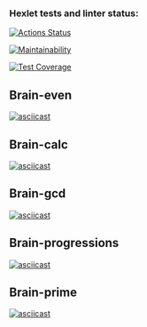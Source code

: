 ### Hexlet tests and linter status:

[![Actions Status](https://github.com/tgafiulin/fullstack-javascript-project-lvl1/workflows/hexlet-check/badge.svg)](https://github.com/tgafiulin/fullstack-javascript-project-lvl1/actions)

[![Maintainability](https://api.codeclimate.com/v1/badges/a99a88d28ad37a79dbf6/maintainability)](https://codeclimate.com/github/codeclimate/codeclimate/maintainability)

[![Test Coverage](https://api.codeclimate.com/v1/badges/38ba6b4b8ab655745c38/test_coverage)](https://codeclimate.com/github/tgafiulin/fullstack-javascript-project-lvl1/test_coverage)

## Brain-even

[![asciicast](https://asciinema.org/a/KvLlpKpu4C0sJ4bBFPN4GyupN.svg)](https://asciinema.org/a/KvLlpKpu4C0sJ4bBFPN4GyupN)

## Brain-calc

[![asciicast](https://asciinema.org/a/EgqWfEyKSMQDWlOqLJwo1jQXm.svg)](https://asciinema.org/a/EgqWfEyKSMQDWlOqLJwo1jQXm)

## Brain-gcd

[![asciicast](https://asciinema.org/a/ukpN8AQtgQ5o1bsRrTJp5asRX.svg)](https://asciinema.org/a/ukpN8AQtgQ5o1bsRrTJp5asRX)

## Brain-progressions

[![asciicast](https://asciinema.org/a/4pVyOksnpMwJotVRth2nL2fqD.svg)](https://asciinema.org/a/4pVyOksnpMwJotVRth2nL2fqD)

## Brain-prime

[![asciicast](https://asciinema.org/a/nTL6UGuNfx3eX51ldry9aoZmb.svg)](https://asciinema.org/a/nTL6UGuNfx3eX51ldry9aoZmb)
